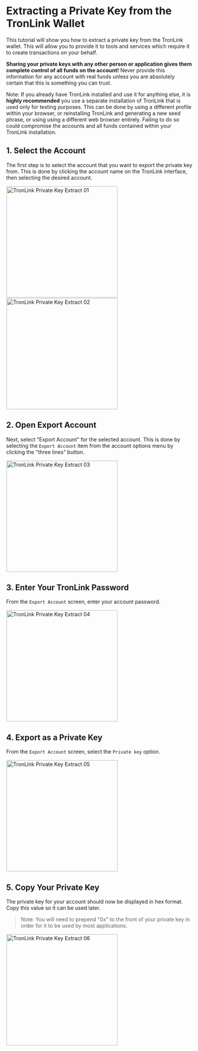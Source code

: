 # Extracting a Private Key from the TronLink Wallet

This tutorial will show you how to extract a private key from the TronLink wallet. This will allow you to provide it to tools and services which require it to create transactions on your behalf.

**Sharing your private keys with any other person or application gives them complete control of all funds on the account!** Never provide this information for any account with real funds unless you are absolutely certain that this is something you can trust.

Note: If you already have TronLink installed and use it for anything else, it is **highly recommended** you use a separate installation of TronLink that is used only for testing purposes. This can be done by using a different profile within your browser, or reinstalling TronLink and generating a new seed phrase, or using using a different web browser entirely. Failing to do so could compromise the accounts and all funds contained within your TronLink installation.

## 1. Select the Account

The first step is to select the account that you want to export the private key from. This is done by clicking the account name on the TronLink interface, then selecting the desired account.

<img src="https://raw.githubusercontent.com/nervosnetwork/layer2-evm-documentation/master/images/tronlink-extract-01.png" alt="TronLink Private Key Extract 01" style="height: 300px; border: 1px solid #eeeeee" /> <img src="https://raw.githubusercontent.com/nervosnetwork/layer2-evm-documentation/master/images/tronlink-extract-02.png" alt="TronLink Private Key Extract 02" style="height: 300px; border: 1px solid #eeeeee" />

## 2. Open Export Account

Next, select "Export Account" for the selected account. This is done by selecting the `Export Account` item from the account options menu by clicking the "three lines" button.

<img src="https://raw.githubusercontent.com/nervosnetwork/layer2-evm-documentation/master/images/tronlink-extract-03.png" alt="TronLink Private Key Extract 03" style="height: 300px; border: 1px solid #eeeeee" />

## 3. Enter Your TronLink Password

From the `Export Account` screen, enter your account password.

<img src="https://raw.githubusercontent.com/nervosnetwork/layer2-evm-documentation/master/images/tronlink-extract-04.png" alt="TronLink Private Key Extract 04" style="height: 300px; border: 1px solid #eeeeee" />

## 4. Export as a Private Key

From the `Export Account` screen, select the `Private key` option.

<img src="https://raw.githubusercontent.com/nervosnetwork/layer2-evm-documentation/master/images/tronlink-extract-05.png" alt="TronLink Private Key Extract 05" style="height: 300px; border: 1px solid #eeeeee" />

## 5. Copy Your Private Key

The private key for your account should now be displayed in hex format. Copy this value so it can be used later.

> Note: You will need to prepend "0x" to the front of your private key in order for it to be used by most applications.

<img src="https://raw.githubusercontent.com/nervosnetwork/layer2-evm-documentation/master/images/tronlink-extract-06.png" alt="TronLink Private Key Extract 06" style="height: 300px; border: 1px solid #eeeeee" />
